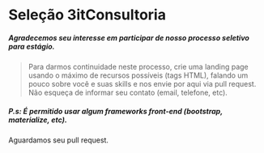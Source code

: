 # Seleção 3itConsultoria
##### Agradecemos seu interesse em participar de nosso processo seletivo para estágio.
>Para darmos continuidade neste processo, crie uma landing page usando o máximo de recursos possíveis (tags HTML), falando um pouco sobre você e suas skills e nos envie por aqui via pull request.
>Não esqueça de informar seu contato (email, telefone, etc).
##### P.s: É permitido usar algum frameworks front-end (bootstrap, materialize, etc).
Aguardamos seu pull request.
